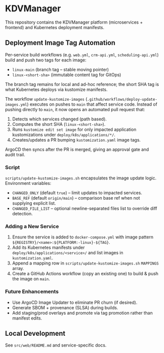 # KDVManager

This repository contains the KDVManager platform (microservices + frontend) and Kubernetes deployment manifests.

## Deployment Image Tag Automation

Per-service build workflows (e.g. `web.yml`, `crm-api.yml`, `scheduling-api.yml`) build and push two tags for each image:

- `linux-main` (branch tag – stable moving pointer)
- `linux-<short-sha>` (immutable content tag for GitOps)

The branch tag remains for local and ad-hoc reference; the short SHA tag is what Kubernetes deploys via kustomize manifests.

The workflow `update-kustomize-images` (`.github/workflows/deploy-update-images.yml`) executes on pushes to `main` that affect service code. Instead of pushing directly to `main`, it now opens an automated pull request that:

1. Detects which services changed (path based).
2. Computes the short SHA (`linux-<short-sha>`).
3. Runs `kustomize edit set image` for only impacted application kustomizations under `deploy/k8s/applications/*/`.
4. Creates/updates a PR bumping `kustomization.yaml` image tags.

ArgoCD then syncs after the PR is merged, giving an approval gate and audit trail.

### Script

`scripts/update-kustomize-images.sh` encapsulates the image update logic. Environment variables:
- `CHANGED_ONLY` (default `true`) – limit updates to impacted services.
- `BASE_REF` (default `origin/main`) – comparison base ref when not supplying explicit list.
- `CHANGED_FILE_LIST` – optional newline-separated files list to override diff detection.

### Adding a New Service

1. Ensure the service is added to `docker-compose.yml` with image pattern `${REGISTRY}/<name>:${PLATFORM:-linux}-${TAG}`.
2. Add its Kubernetes manifests under `deploy/k8s/applications/<service>/` and list images in `kustomization.yaml`.
3. Append a mapping row in `scripts/update-kustomize-images.sh` `MAPPINGS` array.
4. Create a GitHub Actions workflow (copy an existing one) to build & push the image on `main`.

### Future Enhancements
- Use ArgoCD Image Updater to eliminate PR churn (if desired).
- Generate SBOM + provenance (SLSA) during builds.
- Add staging/prod overlays and promote via tag promotion rather than manifest edits.

## Local Development
See `src/web/README.md` and service-specific docs.
